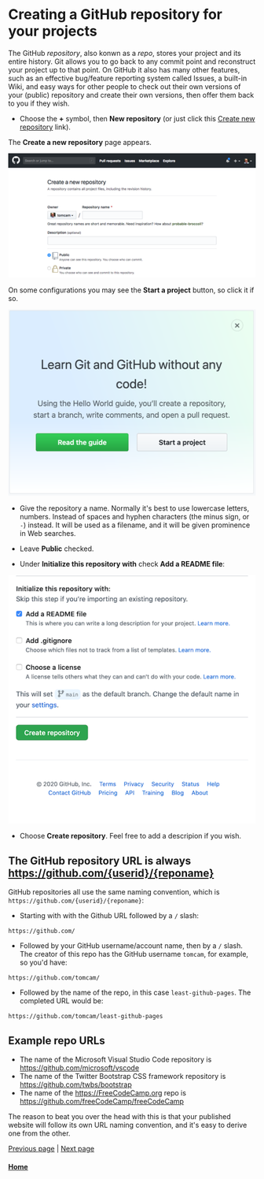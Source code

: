 # Creating a GitHub repository for your projects

The GitHub *repository*, also konwn as a *repo*, stores your project and its entire history. 
Git allows you to go back to any commit point and reconstruct your project up to that point.
On GitHub it also has many other features, such as an effective bug/feature reporting system
called Issues, a built-in Wiki, and easy ways for other people to check out their own
versions of your (public) repository and create their own versions, then offer them back
to you if they wish.

* Choose the **+** symbol, then **New repository** (or just click this [Create new repository](https://github.com/new) link).

The **Create a new repository** page appears.

![Creating a new repository](./assets/create-new-github-repository.png)

On some configurations you may see the **Start a project** button, so click it if so.

![Creating a new repository](./assets/github-start-project.png)

* Give the repository a name. Normally it's best to use lowercase letters, numbers. Instead of spaces and hyphen characters (the minus sign, or `-`) instead. It will be used as a filename, and it will be given prominence in Web searches.

* Leave **Public** checked.

* Under **Initialize this repository with** check **Add a README file**:

![Screenshot showing Add a README file checked](./assets/github-pages-add-readme-512x512.png)

* Choose **Create repository**. Feel free to add a descripion if you wish.

<a id="repo-url"></a>

## The GitHub repository URL is always https://github.com/{userid}/{reponame}

GitHub repositories all use the same naming convention, which is `https://github.com/{userid}/{reponame}`:

* Starting with with the Github URL followed by a `/` slash:

```
https://github.com/
```

* Followed by your GitHub username/account name, then by a `/` slash. The creator of this repo has the GitHub username `tomcam`, for example, so you'd have:

```
https://github.com/tomcam/
```

* Followed by the name of the repo, in this case `least-github-pages`.  The completed URL would be:

```
https://github.com/tomcam/least-github-pages
```

## Example repo URLs

* The name of the Microsoft Visual Studio Code repository is https://github.com/microsoft/vscode
* The name of the Twitter Bootstrap CSS framework repository is https://github.com/twbs/bootstrap
* The name of the https://FreeCodeCamp.org repo is https://github.com/freeCodeCamp/freeCodeCamp

The reason to beat you over the head with this is that your published website will follow its own URL naming convention, and it's easy to derive one from the other.

[Previous page](creating-github-account.md) |  [Next page](enable-github-pages.md)


#### [Home](/README.md) 

